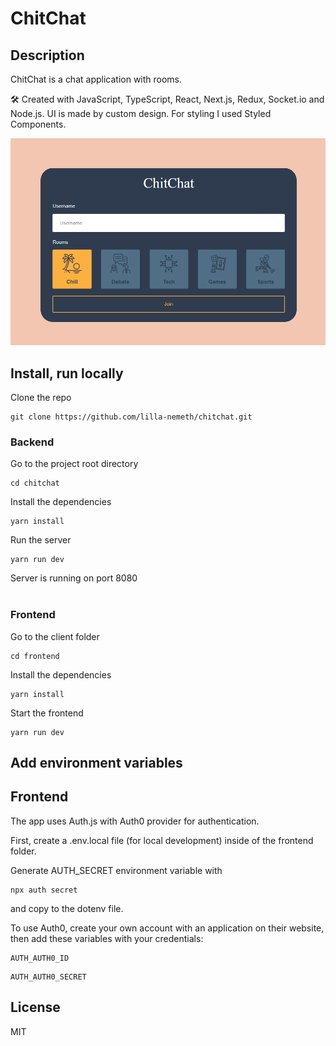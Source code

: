 # ChitChat

## Description

ChitChat is a chat application with rooms.

🛠 Created with JavaScript, TypeScript, React, Next.js, Redux, Socket.io and Node.js. UI is made by custom design. For styling I used Styled Components.

![ChitChat Rooms](https://raw.githubusercontent.com/lilla-nemeth/chitchat/main/frontend/src/app/assets/screenshots/app_screenshot_00.png)

## Install, run locally

Clone the repo

```
git clone https://github.com/lilla-nemeth/chitchat.git
```

### Backend

Go to the project root directory

```
cd chitchat
```

Install the dependencies

```
yarn install
```

Run the server

```
yarn run dev
```

Server is running on port 8080
</br></br>

### Frontend

Go to the client folder

```
cd frontend
```

Install the dependencies

```
yarn install
```

Start the frontend

```
yarn run dev
```

## Add environment variables

## Frontend

The app uses Auth.js with Auth0 provider for authentication.

First, create a .env.local file (for local development) inside of the frontend folder.

Generate AUTH_SECRET environment variable with

```
npx auth secret
```

and copy to the dotenv file.

To use Auth0, create your own account with an application on their website, then add these variables with your credentials:

```
AUTH_AUTH0_ID
```

```
AUTH_AUTH0_SECRET
```

## License

MIT
